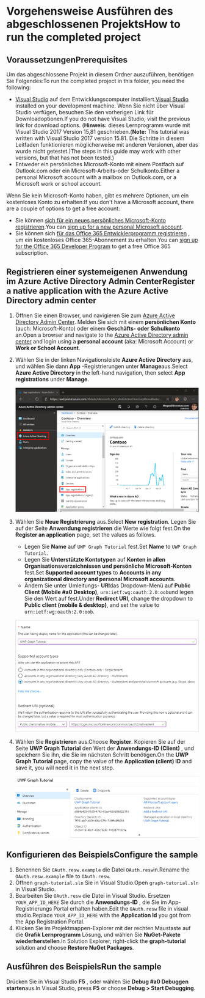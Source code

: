 # <a name="how-to-run-the-completed-project"></a><span data-ttu-id="b2e87-101">Vorgehensweise Ausführen des abgeschlossenen Projekts</span><span class="sxs-lookup"><span data-stu-id="b2e87-101">How to run the completed project</span></span>

## <a name="prerequisites"></a><span data-ttu-id="b2e87-102">Voraussetzungen</span><span class="sxs-lookup"><span data-stu-id="b2e87-102">Prerequisites</span></span>

<span data-ttu-id="b2e87-103">Um das abgeschlossene Projekt in diesem Ordner auszuführen, benötigen Sie Folgendes:</span><span class="sxs-lookup"><span data-stu-id="b2e87-103">To run the completed project in this folder, you need the following:</span></span>

- <span data-ttu-id="b2e87-104">[Visual Studio](https://visualstudio.microsoft.com/vs/) auf dem Entwicklungscomputer installiert.</span><span class="sxs-lookup"><span data-stu-id="b2e87-104">[Visual Studio](https://visualstudio.microsoft.com/vs/) installed on your development machine.</span></span> <span data-ttu-id="b2e87-105">Wenn Sie nicht über Visual Studio verfügen, besuchen Sie den vorherigen Link für Downloadoptionen.</span><span class="sxs-lookup"><span data-stu-id="b2e87-105">If you do not have Visual Studio, visit the previous link for download options.</span></span> <span data-ttu-id="b2e87-106">(**Hinweis:** dieses Lernprogramm wurde mit Visual Studio 2017 Version 15,81 geschrieben.</span><span class="sxs-lookup"><span data-stu-id="b2e87-106">(**Note:** This tutorial was written with Visual Studio 2017 version 15.81.</span></span> <span data-ttu-id="b2e87-107">Die Schritte in diesem Leitfaden funktionieren möglicherweise mit anderen Versionen, aber das wurde nicht getestet.)</span><span class="sxs-lookup"><span data-stu-id="b2e87-107">The steps in this guide may work with other versions, but that has not been tested.)</span></span>
- <span data-ttu-id="b2e87-108">Entweder ein persönliches Microsoft-Konto mit einem Postfach auf Outlook.com oder ein Microsoft-Arbeits-oder Schulkonto.</span><span class="sxs-lookup"><span data-stu-id="b2e87-108">Either a personal Microsoft account with a mailbox on Outlook.com, or a Microsoft work or school account.</span></span>

<span data-ttu-id="b2e87-109">Wenn Sie kein Microsoft-Konto haben, gibt es mehrere Optionen, um ein kostenloses Konto zu erhalten:</span><span class="sxs-lookup"><span data-stu-id="b2e87-109">If you don't have a Microsoft account, there are a couple of options to get a free account:</span></span>

- <span data-ttu-id="b2e87-110">Sie können [sich für ein neues persönliches Microsoft-Konto registrieren](https://signup.live.com/signup?wa=wsignin1.0&rpsnv=12&ct=1454618383&rver=6.4.6456.0&wp=MBI_SSL_SHARED&wreply=https://mail.live.com/default.aspx&id=64855&cbcxt=mai&bk=1454618383&uiflavor=web&uaid=b213a65b4fdc484382b6622b3ecaa547&mkt=E-US&lc=1033&lic=1).</span><span class="sxs-lookup"><span data-stu-id="b2e87-110">You can [sign up for a new personal Microsoft account](https://signup.live.com/signup?wa=wsignin1.0&rpsnv=12&ct=1454618383&rver=6.4.6456.0&wp=MBI_SSL_SHARED&wreply=https://mail.live.com/default.aspx&id=64855&cbcxt=mai&bk=1454618383&uiflavor=web&uaid=b213a65b4fdc484382b6622b3ecaa547&mkt=E-US&lc=1033&lic=1).</span></span>
- <span data-ttu-id="b2e87-111">Sie können sich [für das Office 365 Entwicklerprogramm registrieren](https://developer.microsoft.com/office/dev-program) , um ein kostenloses Office 365-Abonnement zu erhalten.</span><span class="sxs-lookup"><span data-stu-id="b2e87-111">You can [sign up for the Office 365 Developer Program](https://developer.microsoft.com/office/dev-program) to get a free Office 365 subscription.</span></span>

## <a name="register-a-native-application-with-the-azure-active-directory-admin-center"></a><span data-ttu-id="b2e87-112">Registrieren einer systemeigenen Anwendung im Azure Active Directory Admin Center</span><span class="sxs-lookup"><span data-stu-id="b2e87-112">Register a native application with the Azure Active Directory admin center</span></span>

1. <span data-ttu-id="b2e87-113">Öffnen Sie einen Browser, und navigieren Sie zum [Azure Active Directory Admin Center](https://aad.portal.azure.com). Melden Sie sich mit einem **persönlichen Konto** (auch: Microsoft-Konto) oder einem **Geschäfts- oder Schulkonto** an.</span><span class="sxs-lookup"><span data-stu-id="b2e87-113">Open a browser and navigate to the [Azure Active Directory admin center](https://aad.portal.azure.com) and login using a **personal account** (aka: Microsoft Account) or **Work or School Account**.</span></span>

1. <span data-ttu-id="b2e87-114">Wählen Sie in der linken Navigationsleiste **Azure Active Directory** aus, und wählen Sie dann **App** -Registrierungen unter **Manage**aus.</span><span class="sxs-lookup"><span data-stu-id="b2e87-114">Select **Azure Active Directory** in the left-hand navigation, then select **App registrations** under **Manage**.</span></span>

    ![<span data-ttu-id="b2e87-115">Ein Screenshot der APP-Registrierungen</span><span class="sxs-lookup"><span data-stu-id="b2e87-115">A screenshot of the App registrations</span></span> ](/tutorial/images/aad-portal-app-registrations.png)

1. <span data-ttu-id="b2e87-116">Wählen Sie **Neue Registrierung** aus.</span><span class="sxs-lookup"><span data-stu-id="b2e87-116">Select **New registration**.</span></span> <span data-ttu-id="b2e87-117">Legen Sie auf der Seite **Anwendung registrieren** die Werte wie folgt fest.</span><span class="sxs-lookup"><span data-stu-id="b2e87-117">On the **Register an application** page, set the values as follows.</span></span>

    - <span data-ttu-id="b2e87-118">Legen Sie **Name** auf `UWP Graph Tutorial` fest.</span><span class="sxs-lookup"><span data-stu-id="b2e87-118">Set **Name** to `UWP Graph Tutorial`.</span></span>
    - <span data-ttu-id="b2e87-119">Legen Sie **Unterstützte Kontotypen** auf **Konten in allen Organisationsverzeichnissen und persönliche Microsoft-Konten** fest.</span><span class="sxs-lookup"><span data-stu-id="b2e87-119">Set **Supported account types** to **Accounts in any organizational directory and personal Microsoft accounts**.</span></span>
    - <span data-ttu-id="b2e87-120">Ändern Sie unter Umleitungs- **URI**das Dropdown-Menü auf **Public Client (Mobile #a0 Desktop)**, `urn:ietf:wg:oauth:2.0:oob`und legen Sie den Wert auf fest.</span><span class="sxs-lookup"><span data-stu-id="b2e87-120">Under **Redirect URI**, change the dropdown to **Public client (mobile & desktop)**, and set the value to `urn:ietf:wg:oauth:2.0:oob`.</span></span>

    ![Screenshot der Seite "Anwendung registrieren"](/tutorial/images/aad-register-app.png)

1. <span data-ttu-id="b2e87-122">Wählen Sie **Registrieren** aus.</span><span class="sxs-lookup"><span data-stu-id="b2e87-122">Choose **Register**.</span></span> <span data-ttu-id="b2e87-123">Kopieren Sie auf der Seite **UWP Graph Tutorial** den Wert der **Anwendungs-ID (Client)** , und speichern Sie ihn, die Sie im nächsten Schritt benötigen.</span><span class="sxs-lookup"><span data-stu-id="b2e87-123">On the **UWP Graph Tutorial** page, copy the value of the **Application (client) ID** and save it, you will need it in the next step.</span></span>

    ![Ein Screenshot der Anwendungs-ID der neuen App-Registrierung](/tutorial/images/aad-application-id.png)

## <a name="configure-the-sample"></a><span data-ttu-id="b2e87-125">Konfigurieren des Beispiels</span><span class="sxs-lookup"><span data-stu-id="b2e87-125">Configure the sample</span></span>

1. <span data-ttu-id="b2e87-126">Benennen Sie `OAuth.resw.example` die Datei `OAuth.resw`in.</span><span class="sxs-lookup"><span data-stu-id="b2e87-126">Rename the `OAuth.resw.example` file to `OAuth.resw`.</span></span>
1. <span data-ttu-id="b2e87-127">Öffnen `graph-tutorial.sln` Sie in Visual Studio.</span><span class="sxs-lookup"><span data-stu-id="b2e87-127">Open `graph-tutorial.sln` in Visual Studio.</span></span>
1. <span data-ttu-id="b2e87-128">Bearbeiten Sie `OAuth.resw` die Datei in Visual Studio. Ersetzen `YOUR_APP_ID_HERE` Sie durch die **Anwendungs-ID** , die Sie im App-Registrierungs Portal erhalten haben.</span><span class="sxs-lookup"><span data-stu-id="b2e87-128">Edit the `OAuth.resw` file in visual studio.Replace `YOUR_APP_ID_HERE` with the **Application Id** you got from the App Registration Portal.</span></span>
1. <span data-ttu-id="b2e87-129">Klicken Sie im Projektmappen-Explorer mit der rechten Maustaste auf die **Grafik Lernprogramm** Lösung, und wählen Sie **NuGet-Pakete wiederherstellen**.</span><span class="sxs-lookup"><span data-stu-id="b2e87-129">In Solution Explorer, right-click the **graph-tutorial** solution and choose **Restore NuGet Packages**.</span></span>

## <a name="run-the-sample"></a><span data-ttu-id="b2e87-130">Ausführen des Beispiels</span><span class="sxs-lookup"><span data-stu-id="b2e87-130">Run the sample</span></span>

<span data-ttu-id="b2e87-131">Drücken Sie in Visual Studio **F5** , oder wählen Sie **Debug #a0 Debuggen starten**aus.</span><span class="sxs-lookup"><span data-stu-id="b2e87-131">In Visual Studio, press **F5** or choose **Debug > Start Debugging**.</span></span>